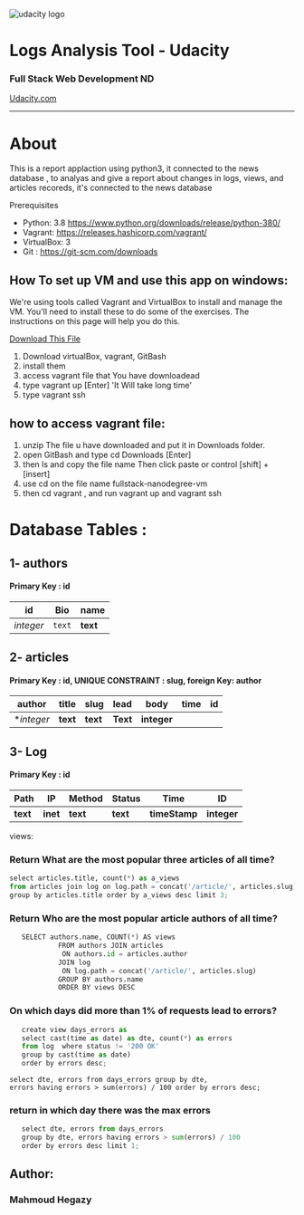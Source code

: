 ![udacity logo](https://s3-us-west-1.amazonaws.com/udacity-content/rebrand/svg/logo.min.svg "Udacity")
# Logs Analysis Tool - Udacity
### Full Stack Web Development ND
[Udacity.com](https://www.udacity.com)


_____________________

# About
This is a report applaction using python3, it connected to the news database , to analyas and 
give a report about changes in logs, views, and articles recoreds, it's connected to the news database 

   Prerequisites
* Python: 3.8 https://www.python.org/downloads/release/python-380/  
* Vagrant: https://releases.hashicorp.com/vagrant/  
* VirtualBox: 3 
* Git : https://git-scm.com/downloads 


## How To set up VM and use this app on windows:

We're using tools called Vagrant and VirtualBox to install and manage the VM. 
You'll need to install these to do some of the exercises. 
The instructions on this page will help you do this.

[Download This File](https://github.com/udacity/fullstack-nanodegree-vm)

1. Download virtualBox, vagrant, GitBash
2. install them 
3. access vagrant file that You have downloadead
4. type vagrant up [Enter] 'It Will take long time'
5. type vagrant ssh

## how to access vagrant file:
1.  unzip The file u have downloaded and put it in Downloads folder.
2.  open GitBash and type cd Downloads [Enter]
3.  then ls and copy the file name Then click paste or control [shift] + [insert]
4.  use cd on the file name fullstack-nanodegree-vm
5.  then cd vagrant , and run vagrant up and vagrant ssh


# Database Tables :

## 1- authors  
#### Primary Key : id

id | Bio | name
--- | --- | ---
*integer* | `text` | **text**



## 2- articles 
#### Primary Key : id, UNIQUE CONSTRAINT : slug, foreign Key: author
 
author | title | slug | lead  | body | time | id  
--- | --- | --- | --- | --- | --- | --- 
**integer* | **text** | **text** | **Text** | **integer**


## 3- Log
#### Primary Key : id

Path | IP | Method | Status | Time | ID
--- | --- | --- | --- | --- | --- 
 **text** | **inet** | **text** | **text** | **timeStamp** | **integer**
 
 
 views:
### Return What are the most popular three articles of all time?
```python
select articles.title, count(*) as a_views
from articles join log on log.path = concat('/article/', articles.slug)
group by articles.title order by a_views desc limit 3;
```

### Return Who are the most popular article authors of all time?
```python
   SELECT authors.name, COUNT(*) AS views
            FROM authors JOIN articles
             ON authors.id = articles.author
            JOIN log
             ON log.path = concat('/article/', articles.slug)
            GROUP BY authors.name
            ORDER BY views DESC
```

### On which days did more than 1% of requests lead to errors?
```python
   create view days_errors as                                                 
   select cast(time as date) as dte, count(*) as errors
   from log  where status != '200 OK' 
   group by cast(time as date)
   order by errors desc;
```
```pthon
select dte, errors from days_errors group by dte,
errors having errors > sum(errors) / 100 order by errors desc;
```


### return in which day there was the max errors
```python
   select dte, errors from days_errors 
   group by dte, errors having errors > sum(errors) / 100 
   order by errors desc limit 1;
```   

   
## Author:
   ### Mahmoud Hegazy

